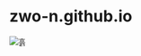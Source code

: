 # zwo-n.github.io
![흙](https://github.com/zwo-n/zwo-n.github.io/assets/135416359/a60e0189-c88d-439a-9200-5ac807631279)
